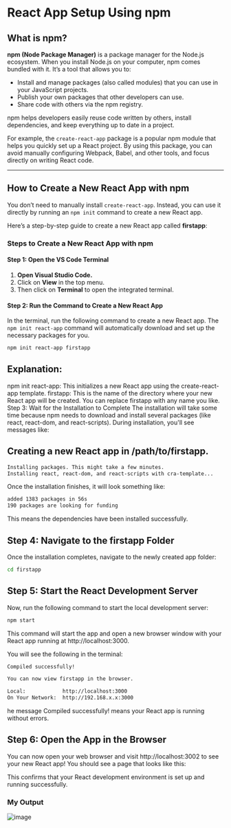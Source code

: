 # React App Setup Using npm

## What is npm?

**npm (Node Package Manager)** is a package manager for the Node.js ecosystem. When you install Node.js on your computer, npm comes bundled with it. It’s a tool that allows you to:

- Install and manage packages (also called modules) that you can use in your JavaScript projects.
- Publish your own packages that other developers can use.
- Share code with others via the npm registry.

npm helps developers easily reuse code written by others, install dependencies, and keep everything up to date in a project.

For example, the `create-react-app` package is a popular npm module that helps you quickly set up a React project. By using this package, you can avoid manually configuring Webpack, Babel, and other tools, and focus directly on writing React code.

---

## How to Create a New React App with npm

You don’t need to manually install `create-react-app`. Instead, you can use it directly by running an `npm init` command to create a new React app.

Here’s a step-by-step guide to create a new React app called **firstapp**:

### Steps to Create a New React App with npm

#### Step 1: Open the VS Code Terminal

1. **Open Visual Studio Code.**
2. Click on **View** in the top menu.
3. Then click on **Terminal** to open the integrated terminal.

#### Step 2: Run the Command to Create a New React App

In the terminal, run the following command to create a new React app. The `npm init react-app` command will automatically download and set up the necessary packages for you.

```bash
npm init react-app firstapp

```
## Explanation:

npm init react-app: This initializes a new React app using the create-react-app template.
firstapp: This is the name of the directory where your new React app will be created. You can replace firstapp with any name you like.
Step 3: Wait for the Installation to Complete
The installation will take some time because npm needs to download and install several packages (like react, react-dom, and react-scripts). During installation, you'll see messages like:


## Creating a new React app in /path/to/firstapp.
```bash
Installing packages. This might take a few minutes.
Installing react, react-dom, and react-scripts with cra-template...
```
Once the installation finishes, it will look something like:

```bash
added 1383 packages in 56s
190 packages are looking for funding
```
This means the dependencies have been installed successfully.

## Step 4: Navigate to the firstapp Folder
Once the installation completes, navigate to the newly created app folder:
```bash
cd firstapp
```
## Step 5: Start the React Development Server
Now, run the following command to start the local development server:

```bash
npm start
```
This command will start the app and open a new browser window with your React app running at http://localhost:3000.

You will see the following in the terminal:
```bash
Compiled successfully!

You can now view firstapp in the browser.

Local:            http://localhost:3000
On Your Network:  http://192.168.x.x:3000
```
he message Compiled successfully! means your React app is running without errors.

## Step 6: Open the App in the Browser
You can now open your web browser and visit http://localhost:3002 to see your new React app! You should see a page that looks like this:

This confirms that your React development environment is set up and running successfully.

### My Output
![image](https://github.com/user-attachments/assets/930f476f-ec1f-4512-ae93-7d2d1ff9b5b5)

